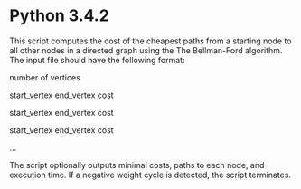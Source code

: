 # Python 3.4.2

This script computes the cost of the cheapest paths from a starting node to all other nodes in a directed graph using the The Bellman-Ford algorithm.
The input file should have the following format:

number of vertices

start_vertex end_vertex cost

start_vertex end_vertex cost

start_vertex end_vertex cost

...

The script optionally outputs minimal costs, paths to each node, and execution time. If a negative weight cycle is detected, the script terminates.
